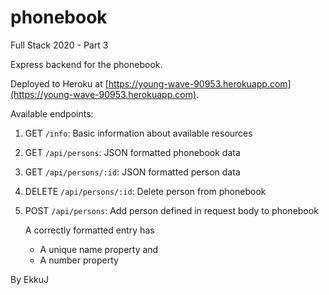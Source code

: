 # phonebook

Full Stack 2020 - Part 3  

Express backend for the phonebook.  

Deployed to Heroku at [https://young-wave-90953.herokuapp.com](https://young-wave-90953.herokuapp.com).  

Available endpoints:
1. GET `/info`: Basic information about available resources
2. GET `/api/persons`: JSON formatted phonebook data
3. GET `/api/persons/:id`: JSON formatted person data
4. DELETE `/api/persons/:id`: Delete person from phonebook
5. POST `/api/persons`: Add person defined in request body to phonebook

   A correctly formatted entry has
   * A unique name property and
   * A number property

By EkkuJ
